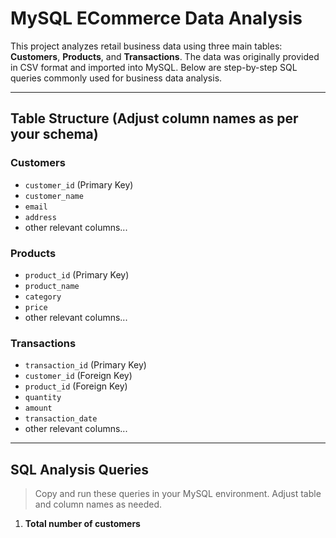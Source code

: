 # MySQL ECommerce Data Analysis

This project analyzes retail business data using three main tables: **Customers**, **Products**, and **Transactions**. The data was originally provided in CSV format and imported into MySQL. Below are step-by-step SQL queries commonly used for business data analysis.

---

## Table Structure (Adjust column names as per your schema)

### Customers
- `customer_id` (Primary Key)
- `customer_name`
- `email`
- `address`
- other relevant columns...

### Products
- `product_id` (Primary Key)
- `product_name`
- `category`
- `price`
- other relevant columns...

### Transactions
- `transaction_id` (Primary Key)
- `customer_id` (Foreign Key)
- `product_id` (Foreign Key)
- `quantity`
- `amount`
- `transaction_date`
- other relevant columns...

---

## SQL Analysis Queries

> Copy and run these queries in your MySQL environment. 
> Adjust table and column names as needed.

1. **Total number of customers**
